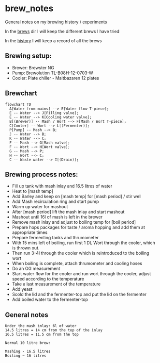# brew_notes

General notes on my brewing history / experiments

In the [brews](brews) dir I will keep the different brews I have tried

In the [history](history) I will keep a record of all the brews

## Brewing setup:

 - Brewer: Brewster NG
 - Pump: Brewolution TL-B08H-12-0703-W
 - Cooler: Plate chiller - Maltbazaren 12 plates


## Brewchart
```mermaid
flowchart TD
  A[Water from mains] --> E[Water flow T-piece];
  E -- Water --> J[Filling valve];
  E -- Water --> K[Cooling water valve];
  B[(Brewer)] -- Mash / Wort --> F[Mash / Wort T-piece];
  C[Cooler] -- Wort --> L[(Fermenter)];
  P[Pump] -- Mash --> B;
  J -- Water --> B;
  K -- Water --> C;
  F -- Mash --> G[Mash valve];
  F -- Wort --> H[Wort valve];
  G -- Mash --> P;
  H -- Wort --> C;
  C -- Waste water --> I[(Drain)];
```

## Brewing process notes:
 - Fill up tank with mash inlay and 16.5 litres of water
 - Heat to [mash temp]
 - Add Barley and keep on [mash temp] for [mash period] / stir well 
 - Add Mash recirculation ring and start pump
 - Warm up water for mashout
 - After [mash period] lift the mash inlay and start mashout
 - Mashout until 16l of mash is left in the brewer
 - Remove mash inlay and adjust to boiling temp for [boil period]
 - Prepare hops packages for taste / aroma hopping and add them at appropriate times
 - Prepare fermenting tanks and thrumometer
 - With 15 mins left of boiling, run first 1 DL Wort through the cooler, which is thrown out.
 - Then run 3-4l through the cooler which is reintroduced to the boiling wort
 - When boiling is complete, attach thrumometer and cooling hoses
 - Do an OG measurement
 - Start water flow for the cooler and run wort through the cooler, adjust speed according to the temperature
 - Take a last measurement of the temperature
 - Add yeast
 - Scold the lid and the fermenter-top and put the lid on the fermenter
 - Add boiled water to the fermenter-top


## General notes
```
Under the mash inlay: 6l of water
14.5 litres = 14 cm from the top of the inlay
16.5 litres = 11.5 cm from the top

Normal 10 litre brew:

Mashing - 16.5 litres
Boiling ~ 16 litres
```
